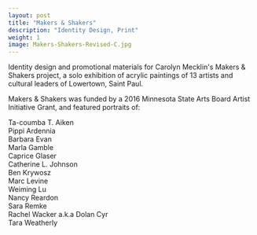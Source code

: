 ```yaml
---
layout: post
title: "Makers & Shakers"
description: "Identity Design, Print"
weight: 1
image: Makers-Shakers-Revised-C.jpg
---
```

Identity design and promotional materials for Carolyn Mecklin's Makers & Shakers project, a solo exhibition of acrylic paintings of 13 artists and cultural leaders of Lowertown, Saint Paul. 

Makers & Shakers was funded by a 2016 Minnesota State Arts Board Artist Initiative Grant, and featured portraits of: 

Ta-coumba T. Aiken  
Pippi Ardennia  
Barbara Evan   
Marla Gamble   
Caprice Glaser  
Catherine L. Johnson  
Ben Krywosz  
Marc Levine  
Weiming Lu  
Nancy Reardon  
Sara Remke  
Rachel Wacker a.k.a Dolan Cyr  
Tara Weatherly
